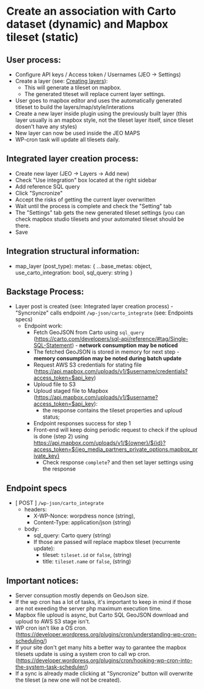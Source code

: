 
# Create an association with Carto dataset (dynamic) and Mapbox tileset (static)
## User process:
- Configure API keys / Access token / Usernames (JEO -> Settings)
- Create a layer (see: [Creating layers](layer-post.md)): 
  - This will generate a tileset on mapbox. 
  - The generated titeset will replace current layer settings.
- User goes to mapbox editor and uses the automatically generated titleset to build the layers/map/style/interations
- Create a new layer inside plugin using the previously built layer (this layer usually is an mapbox style, not the tileset layer itself, since tileset dosen't have any styles)
- New layer can now be used inside the JEO MAPS
- WP-cron task will update all tilesets daily.

## Integrated layer creation process:
- Create new layer (JEO -> Layers -> Add new)
- Check "Use integration" box located at the right sidebar
- Add reference SQL query
- Click "Syncronize"
- Accept the risks of getting the current layer overwritten
- Wait until the process is complete and check the "Setting" tab
- The "Settings" tab gets the new generated tileset settings (you can check mapbox studio tilesets and your automated tileset should be there.
- Save

## Integration structural information:
- map_layer (post_type): 
	metas: { ...base_metas: object, use_carto_integration: bool, sql_query: string }
## Backstage Process:
- Layer post is created (see: Integrated layer creation process) - "Syncronize" calls endpoint `/wp-json/carto_integrate` (see: Endpoints specs)
	- Endpoint work:
		- Fetch GeoJSON from Carto using `sql_query` (https://carto.com/developers/sql-api/reference/#tag/Single-SQL-Statement) - **network consumption may be noticed**
		- The fetched GeoJSON is stored in memory for next step - **memory consumption may be noted during batch update**
		- Request AWS S3 credentials for stating file (https://api.mapbox.com/uploads/v1/$username/credentials?access_token=$api_key)
		- Uploud file to S3  
		- Uploud staged file to Mapbox (https://api.mapbox.com/uploads/v1/$username?access_token=$api_key):
			- the response contains the tileset properties and uploud status;
		- Endpoint responses success for step 1 
		- Front-end will keep doing periodic request to check if the uploud is done (step 2) using  https://api.mapbox.com/uploads/v1/${owner}/${id}?access_token=${jeo_media_partners_private_options.mapbox_private_key}
			- Check response `complete`? and then set layer settings using the response
## Endpoint specs
- [ POST ] `/wp-json/carto_integrate`
	- headers:
		- X-WP-Nonce: worpdress nonce (string),
		- Content-Type: application/json (string)
	- body:
		- sql_query: Carto query (string)
		- If those are passed will replace mapbox tileset (recurrente update):
			- tileset: `tileset.id` or `false`, (string)
			- title: `tileset.name` or `false`, (string)
			
## Important notices:
- Server consuption mostly depends on GeoJson size.
- If the wp cron has a lot of tasks, it's important to keep in mind if those are not exeeding the server php maximum execution time. 
- Mapbox file uploud is async, but Carto SQL GeoJSON download and uploud to AWS S3 stage isn't.
- WP cron isn't like a OS cron. (https://developer.wordpress.org/plugins/cron/understanding-wp-cron-scheduling/)
- If your site don't get many hits a better way to garantee the mapbox tilesets update is using a system cron to call wp cron. (https://developer.wordpress.org/plugins/cron/hooking-wp-cron-into-the-system-task-scheduler/)
- If a sync is already made clicking at "Syncronize" button will overwrite the tileset (a new one will not be created).
